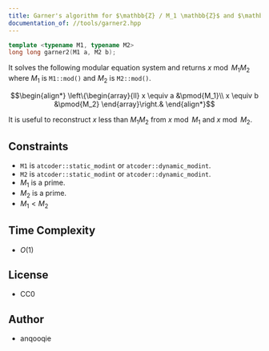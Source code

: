 ```yaml
---
title: Garner's algorithm for $\mathbb{Z} / M_1 \mathbb{Z}$ and $\mathbb{Z} / M_2 \mathbb{Z}$
documentation_of: //tools/garner2.hpp
---
```


```cpp
template <typename M1, typename M2>
long long garner2(M1 a, M2 b);
```

It solves the following modular equation system and returns $x \bmod M_1 M_2$ where $M_1$ is `M1::mod()` and $M_2$ is `M2::mod()`.

$$\begin{align*}
\left\{\begin{array}{ll}
x \equiv a &\pmod{M_1}\\
x \equiv b &\pmod{M_2}
\end{array}\right.&
\end{align*}$$

It is useful to reconstruct $x$ less than $M_1 M_2$ from $x \bmod M_1$ and $x \bmod M_2$.

## Constraints
- `M1` is `atcoder::static_modint` or `atcoder::dynamic_modint`.
- `M2` is `atcoder::static_modint` or `atcoder::dynamic_modint`.
- $M_1$ is a prime.
- $M_2$ is a prime.
- $M_1 < M_2$

## Time Complexity
- $O(1)$

## License
- CC0

## Author
- anqooqie
